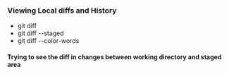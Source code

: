 ### Viewing Local diffs and History

- git diff
- git diff --staged
- git diff --color-words

#### Trying to see the diff in changes between working directory and staged area
